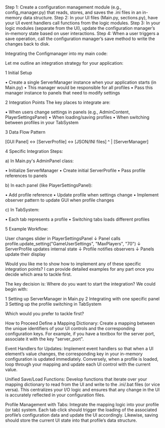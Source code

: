 Step 1: Create a configuration management module (e.g., config_manager.py) that reads, stores, and saves the .ini files in an in-memory data structure.
Step 2: In your UI files (Main.py, sections.py), have your UI event handlers call functions from the logic modules.
Step 3: In your logic modules (separate from the UI), update the configuration manager’s in-memory state based on user interactions.
Step 4: When a user triggers a save operation, call the configuration manager’s save method to write the changes back to disk.

Integrating the Configmanager into my main code:

Let me outline an integration strategy for your application:

 1 Initial Setup

 • Create a single ServerManager instance when your application starts (in Main.py)
 • This manager would be responsible for all profiles
 • Pass this manager instance to panels that need to modify settings

 2 Integration Points The key places to integrate are:

 • When users change settings in panels (e.g., AdminContent, PlayerSettingsPanel)
 • When loading/saving profiles
 • When switching between profiles in your TabSystem

 3 Data Flow Pattern


 [GUI Panel] <-> [ServerProfile] <-> [JSON/INI files]
      ^
      |
 [ServerManager]


 4 Specific Integration Steps:

a) In Main.py's AdminPanel class:

 • Initialize ServerManager
 • Create initial ServerProfile
 • Pass profile references to panels

b) In each panel (like PlayerSettingsPanel):

 • Add profile reference
 • Update profile when settings change
 • Implement observer pattern to update GUI when profile changes

c) In TabSystem:

 • Each tab represents a profile
 • Switching tabs loads different profiles

 5 Example Workflow:


 User changes slider in PlayerSettingsPanel
 ↓
 Panel calls profile.update_setting("GameUserSettings", "MaxPlayers", "70")
 ↓
 ServerProfile updates internal state
 ↓
 Profile notifies observers
 ↓
 Panels update their display


Would you like me to show how to implement any of these specific integration points? I can provide detailed examples for any part once you decide which area to tackle first.

The key decision is: Where do you want to start the integration? We could begin with:

 1 Setting up ServerManager in Main.py
 2 Integrating with one specific panel
 3 Setting up the profile switching in TabSystem

Which would you prefer to tackle first?

How to Proceed
Define a Mapping Dictionary:
Create a mapping between the unique identifiers of your UI controls and the corresponding configuration keys. For example, if you have a textbox for the server port, associate it with the key "server_port".

Event Handlers for Updates:
Implement event handlers so that when a UI element’s value changes, the corresponding key in your in-memory configuration is updated immediately. Conversely, when a profile is loaded, loop through your mapping and update each UI control with the current value.

Unified Save/Load Functions:
Develop functions that iterate over your mapping dictionary to read from the UI and write to the .ini/.bat files (or vice versa). This centralizes your I/O logic and ensures that any change in the UI is accurately reflected in your configuration files.

Profile Management with Tabs:
Integrate the mapping logic into your profile (or tab) system. Each tab click should trigger the loading of the associated profile’s configuration data and update the UI accordingly. Likewise, saving should store the current UI state into that profile’s data structure.